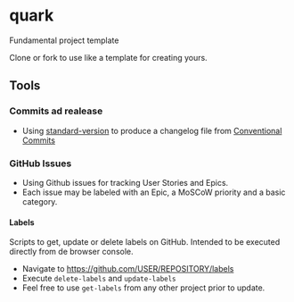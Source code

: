 # quark
Fundamental project template

Clone or fork to use like a template for creating yours.

## Tools

### Commits ad realease

- Using [standard-version](https://www.npmjs.com/package/standard-version) to produce a changelog file from [Conventional Commits](https://www.conventionalcommits.org/en/v1.0.0-beta.4/)

### GitHub Issues

- Using Github issues for tracking User Stories and Epics.
- Each issue may be labeled with an Epic, a MoSCoW priority and a basic category.

#### Labels

Scripts to get, update or delete labels on GitHub. Intended to be executed directly from de browser console.

- Navigate to https://github.com/USER/REPOSITORY/labels
- Execute `delete-labels` and `update-labels`
- Feel free to use `get-labels` from any other project prior to update.